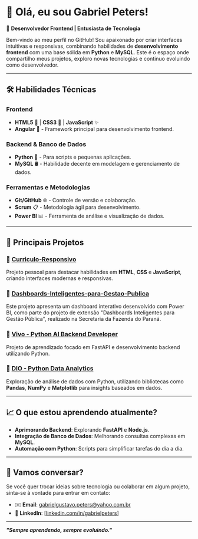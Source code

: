 # 👋 Olá, eu sou **Gabriel Peters**!  

🎯 **Desenvolvedor Frontend | Entusiasta de Tecnologia**  

Bem-vindo ao meu perfil no GitHub! Sou apaixonado por criar interfaces intuitivas e responsivas, combinando habilidades de **desenvolvimento frontend** com uma base sólida em **Python** e **MySQL**. Este é o espaço onde compartilho meus projetos, exploro novas tecnologias e continuo evoluindo como desenvolvedor.

---

## 🛠 **Habilidades Técnicas**
### **Frontend**
- **HTML5** 📄 | **CSS3** 🎨 | **JavaScript** ✨  
- **Angular** 🔺 - Framework principal para desenvolvimento frontend.

### **Backend & Banco de Dados**
- **Python** 🐍 - Para scripts e pequenas aplicações.  
- **MySQL** 🛢️ - Habilidade decente em modelagem e gerenciamento de dados.

### **Ferramentas e Metodologias**
- **Git/GitHub** 🌐 - Controle de versão e colaboração.  
- **Scrum** 📋 - Metodologia ágil para desenvolvimento.  
- **Power BI** 📊 - Ferramenta de análise e visualização de dados.

---

## 🌟 **Principais Projetos**

### 🔗 [Curriculo-Responsivo](https://github.com/Gady359/Curriculo-Responsivo)
Projeto pessoal para destacar habilidades em **HTML**, **CSS** e **JavaScript**, criando interfaces modernas e responsivas.  

### 🔗 [Dashboards-Inteligentes-para-Gestao-Publica](https://github.com/Gady359/Dashboards-Inteligentes-para-Gestao-Publica)
Este projeto apresenta um dashboard interativo desenvolvido com Power BI, como parte do projeto de extensão "Dashboards Inteligentes para Gestão Pública", realizado na Secretaria da Fazenda do Paraná.

### 🔗 [Vivo - Python AI Backend Developer](https://github.com/Gady359/Vivo---Python-AI-Backend-Developer)
Projeto de aprendizado focado em FastAPI e desenvolvimento backend utilizando Python.  

### 🔗 [DIO - Python Data Analytics](https://github.com/Gady359/DIO--Python-Data-Analytics)  
Exploração de análise de dados com Python, utilizando bibliotecas como **Pandas**, **NumPy** e **Matplotlib** para insights baseados em dados.

---

## 📈 **O que estou aprendendo atualmente?**
- **Aprimorando Backend**: Explorando **FastAPI** e **Node.js**.  
- **Integração de Banco de Dados**: Melhorando consultas complexas em **MySQL**.  
- **Automação com Python**: Scripts para simplificar tarefas do dia a dia.  

---

## 💬 **Vamos conversar?**
Se você quer trocar ideias sobre tecnologia ou colaborar em algum projeto, sinta-se à vontade para entrar em contato:  
- ✉️ **Email**: [gabrielgustavo.peters@yahoo.com.br](mailto:gabrielgustavo.peters@yahoo.com.br)  
- 🔗 **LinkedIn**: [[linkedin.com/in/gabrielpeters](https://www.linkedin.com/in/gabriel-peters-b8ab79252/)]

---

**_"Sempre aprendendo, sempre evoluindo."_**
